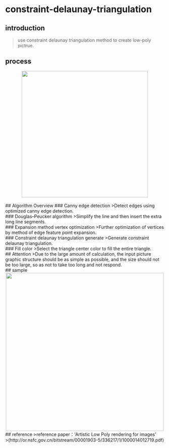 # constraint-delaunay-triangulation
## introduction
>use constraint delaunay triangulation method to create low-poly pictrue.<br>
## process
<div align=center><img src="https://github.com/Tiantian-kaixin/constraint-delaunay-triangulation.js/raw/master/sample/progress.png" width="400" /></div><br>
## Algorithm Overview
### Canny edge detection
>Detect edges using optimized canny edge detection.<br>
### Douglas–Peucker algorithm
>Simplify the line and then insert the extra long line segments.<br>
### Expansion method vertex optimization
>Further optimization of vertices by method of edge feature point expansion.<br>
### Constraint delaunay triangulation generate
>Generate constraint delaunay triangulation.<br>
### Fill color
>Select the triangle center color to fill the entire triangle.<br>
## Attention
>Due to the large amount of calculation, the input picture graphic structure should be as simple as possible, and the size should not be too large, so as not to take too long and not respond.<br>
## sample
<div align=center><img src="https://github.com/Tiantian-kaixin/constraint-delaunay-triangulation.js/raw/master/sample/result.png" width="500" /><br></div>
## reference
>reference paper：'Artistic Low Poly rendering for images'<br>
>(http://or.nsfc.gov.cn/bitstream/00001903-5/336217/1/1000014012719.pdf)
